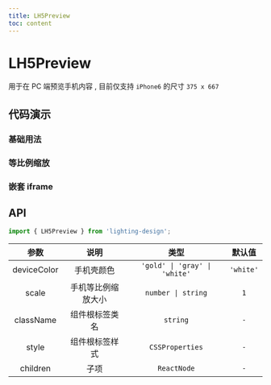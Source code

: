 ```yaml
---
title: LH5Preview
toc: content
---
```


# LH5Preview

用于在 PC 端预览手机内容 , 目前仅支持 `iPhone6` 的尺寸 `375 x 667`

## 代码演示

### 基础用法

<code src='./demos/Demo1.tsx'></code>

### 等比例缩放

<code src='./demos/Demo2.tsx'></code>

### 嵌套 iframe

<code src='./demos/Demo3.tsx'></code>

## API

```ts
import { LH5Preview } from 'lighting-design';
```

|    参数     |        说明        |             类型              |  默认值   |
| :---------: | :----------------: | :---------------------------: | :-------: |
| deviceColor |     手机壳颜色     | `'gold' \| 'gray' \| 'white'` | `'white'` |
|    scale    | 手机等比例缩放大小 |      `number \| string`       |    `1`    |
|  className  |   组件根标签类名   |           `string`            |    `-`    |
|    style    |   组件根标签样式   |        `CSSProperties`        |    `-`    |
|  children   |        子项        |          `ReactNode`          |    `-`    |
